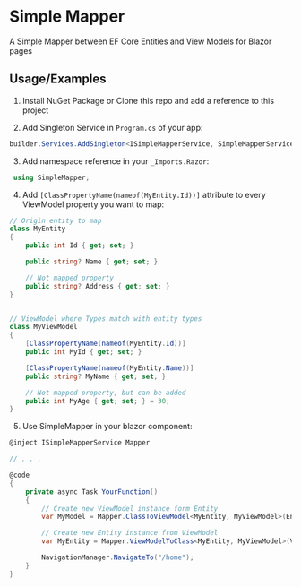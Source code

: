 
# Simple Mapper

A Simple Mapper between EF Core Entities and View Models for Blazor pages


## Usage/Examples

1. Install NuGet Package or Clone this repo and add a reference to this project

2. Add Singleton Service in `Program.cs` of your app:
```c#
builder.Services.AddSingleton<ISimpleMapperService, SimpleMapperService>();
```
3. Add namespace reference in your `_Imports.Razor`:
```c#
 using SimpleMapper;
```
4. Add `[ClassPropertyName(nameof(MyEntity.Id))]` attribute to every ViewModel property you want to map:

```c#
// Origin entity to map 
class MyEntity
{
    public int Id { get; set; }

    public string? Name { get; set; }

    // Not mapped property
    public string? Address { get; set; }
}


// ViewModel where Types match with entity types
class MyViewModel
{
    [ClassPropertyName(nameof(MyEntity.Id))]
    public int MyId { get; set; }

    [ClassPropertyName(nameof(MyEntity.Name))]
    public string? MyName { get; set; }

    // Not mapped property, but can be added
    public int MyAge { get; set; } = 30; 
}
```
5. Use SimpleMapper in your blazor component:
```c#
@inject ISimpleMapperService Mapper

// . . . 

@code
{
    private async Task YourFunction()
    {
        // Create new ViewModel instance form Entity
        var MyModel = Mapper.ClassToViewModel<MyEntity, MyViewModel>(Entity);

        // Create new Entity instance from ViewModel
        var MyEntity = Mapper.ViewModelToClass<MyEntity, MyViewModel>(ViewModel);

        NavigationManager.NavigateTo("/home");
    }
}
```



